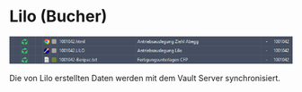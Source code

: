 # Lilo (Bucher)

![image](/LiftDataManager/Docs/HelpImages/image138.png)  

Die von Lilo erstellten Daten werden mit dem Vault Server synchronisiert.
